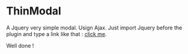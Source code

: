 ThinModal
===========

A Jquery very simple modal. Usign Ajax.
Just import Jquery before the plugin and type a link like that :
<a href="link/to/your/modal" class="modal">click me</a>.

Well done !
